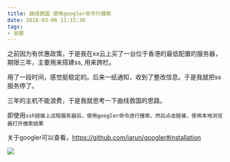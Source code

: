 ```yaml
---
title: 曲线救国 使用googler命令行搜索
date: 2018-03-06 11:15:38
tags:
- 谷歌
---
```


之前因为有优惠政策，于是我在xx云上买了一台位于香港的最低配置的服务器，期限三年，主要用来搭建ss, 用来跨栏。

用了一段时间，感觉挺稳定的。后来一纸通知，收到了整改信息。于是我就把ss服务停了。

三年的主机不能浪费，于是我就思考一下曲线救国的思路。

即使用`ssh链接上远程服务器后，使用googler命令进行搜索，然后点击链接，使用本地浏览器打开搜索结果`

关于googler可以查看，https://github.com/jarun/googler#installation

![](http://p3alsaatj.bkt.clouddn.com/20180306113311_LrY1wY_68747470733a2f2f73312e706f7374696d672e6f72672f3168673278316471726a2f676f6f676c65722e706e67.jpeg)




